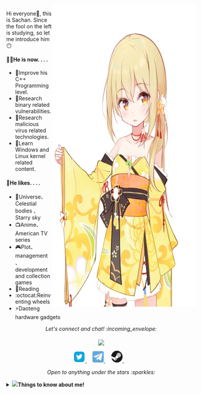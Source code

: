 <img align="right" src="/Image/Salsa.png" width='383px' height='800px'>

Hi everyone:wave:, this is Sachan. Since the fool on the left is studying, so let me introduce him:no_mouth:



#### 👨‍💻He is now. . . .

- 🌻Improve his C++ Programming level.
- 🦚Research binary related vulnerabilities.
- 🌴Research malicious virus related technologies.
- 🌱Learn Windows and Linux kernel related content.

#### :green_heart:He likes. . . .

- :rocket:Universe、Celestial bodies 、Starry sky
- :tv:Anime、American TV series
- :video_game:Plot、management、development and collection games
- :book:Reading
- :octocat:Reinventing wheels
- :zap:Daoteng hardware gadgets

<p align="center"> 
  <i> Let's connect and chat! :incoming_envelope: </i>
</p>
<p align="center"> 
	<img src="https://visitor-badge.glitch.me/badge?page_id=Ascotbe.Ascotbe" align="middle" />
</p>
<p align="center">
  <a href="https://twitter.com/asc0t6e"><img src="/MySvgs/twitter.svg" width="30px" alt="Twitter">     </a> &nbsp; &nbsp;
  <a href="https://t.me/ascotbe"><img src="/MySvgs/telegram.svg" width="30px" alt="Telegram">    </a> &nbsp; &nbsp;
  <a href="https://steamcommunity.com/id/ascotbe"><img src="/MySvgs/steam.svg" width="30px" alt="Telegram">    </a> &nbsp; &nbsp;
</p>
<p align="center">
  <i> Open to anything under the stars :sparkles: </i>
</p>






<details>
  <summary> <b>  <img src="https://media.giphy.com/media/VgCDAzcKvsR6OM0uWg/giphy.gif" width="50">Things to know about me! </b></summary>


 [![Github Stats By Anurag](https://github-readme-stats.vercel.app/api?username=ascotbe&show_icons=true&title_color=fff&icon_color=79ff97&text_color=9f9f9f&bg_color=151515)](https://github.com/ascotbe/)

</details>

